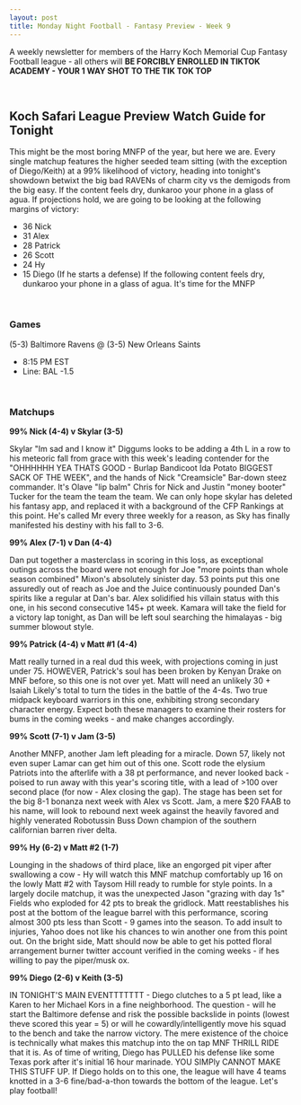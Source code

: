 ```yaml
---
layout: post
title: Monday Night Football - Fantasy Preview - Week 9
---
```


A weekly newsletter for members of the Harry Koch Memorial Cup Fantasy Football league - all others will **BE FORCIBLY ENROLLED IN TIKTOK ACADEMY - YOUR 1 WAY SHOT TO THE TIK TOK TOP**

<br/>

## Koch Safari League Preview Watch Guide for Tonight

This might be the most boring MNFP of the year, but here we are. Every single matchup features the higher seeded team sitting (with the exception of Diego/Keith) at a 99% likelihood of victory, heading into tonight's showdown betwixt the big bad RAVENs of charm city vs the demigods from the big easy. If the content feels dry, dunkaroo your phone in a glass of agua. If projections hold, we are going to be looking at the following margins of victory:
- 36 Nick
- 31 Alex
- 28 Patrick
- 26 Scott
- 24 Hy
- 15 Diego (If he starts a defense) 
If the following content feels dry, dunkaroo your phone in a glass of agua. It's time for the MNFP

<br/>

### Games
(5-3) Baltimore Ravens @ (3-5) New Orleans Saints
* 8:15 PM EST
* Line: BAL -1.5

<br/>

### Matchups
**99%  Nick (4-4) v Skylar (3-5)**

Skylar "Im sad and I know it" Diggums looks to be adding a 4th L in a row to his meteoric fall from grace with this week's leading contender for the "OHHHHHH YEA THATS GOOD - Burlap Bandicoot Ida Potato BIGGEST SACK OF THE WEEK", and the hands of Nick "Creamsicle" Bar-down steez commander. It's Olave "lip balm" Chris for Nick and Justin "money booter" Tucker for the team the team the team. We can only hope skylar has deleted his fantasy app, and replaced it with a background of the CFP Rankings at this point. He's called Mr every three weekly for a reason, as Sky has finally manifested his destiny with his fall to 3-6. 

**99%  Alex (7-1) v Dan (4-4)**

Dan put together a masterclass in scoring in this loss, as exceptional outings across the board were not enough for Joe "more points than whole season combined" Mixon's absolutely sinister day. 53 points put this one assuredly out of reach as Joe and the Juice continuously pounded Dan's spirits like a regular at Dan's bar. Alex solidified his villain status with this one, in his second consecutive 145+ pt week. Kamara will take the field for a victory lap tonight, as Dan will be left soul searching the himalayas - big summer blowout style.  

**99%  Patrick (4-4) v Matt #1 (4-4)**

Matt really turned in a real dud this week, with projections coming in just under 75. HOWEVER, Patrick's soul has been broken by Kenyan Drake on MNF before, so this one is not over yet. Matt will need an unlikely 30 + Isaiah Likely's total to turn the tides in the battle of the 4-4s. Two true midpack keyboard warriors in this one, exhibiting strong secondary character energy. Expect both these managers to examine their rosters for bums in the coming weeks - and make changes accordingly.     

**99% Scott (7-1) v Jam (3-5)**

Another MNFP, another Jam left pleading for a miracle. Down 57, likely not even super Lamar can get him out of this one. Scott rode the elysium Patriots into the afterlife with a 38 pt performance, and never looked back - poised to run away with this year's scoring title, with a lead of >100 over second place (for now - Alex closing the gap). The stage has been set for the big 8-1 bonanza next week with Alex vs Scott. Jam, a mere $20 FAAB to his name, will look to rebound next week against the heavily favored and highly venerated Robotussin Buss Down champion of the southern californian barren river delta.    


**99%  Hy (6-2) v Matt #2 (1-7)**

Lounging in the shadows of third place, like an engorged pit viper after swallowing a cow - Hy will watch this MNF matchup comfortably up 16 on the lowly Matt #2 with Taysom Hill ready to rumble for style points. In a largely docile matchup, it was the unexpected Jason "grazing with day 1s" Fields who exploded for 42 pts to break the gridlock. Matt reestablishes his post at the bottom of the league barrel with this performance, scoring almost 300 pts less than Scott - 9 games into the season. To add insult to injuries, Yahoo does not like his chances to win another one from this point out. On the bright side, Matt should now be able to get his potted floral arrangement burner twitter account verified in the coming weeks - if hes willing to pay the piper/musk ox.    

**99% Diego (2-6) v Keith (3-5)**

IN TONIGHT'S MAIN EVENTTTTTTT - Diego clutches to a 5 pt lead, like a Karen to her Michael Kors in a fine neighborhood. The question - will he start the Baltimore defense and risk the possible backslide in points (lowest theve scored this year = 5) or will he cowardly/intelligently move his squad to the bench and take the narrow victory. The mere existence of the choice is technically what makes this matchup into the on tap MNF THRILL RIDE that it is. As of time of writing, Diego has PULLED his defense like some Texas pork after it's initial 16 hour marinade. YOU SIMPly CANNOT MAKE THIS STUFF UP. If Diego holds on to this one, the league will have 4 teams knotted in a 3-6 fine/bad-a-thon towards the bottom of the league. Let's play football!         

<br/>


